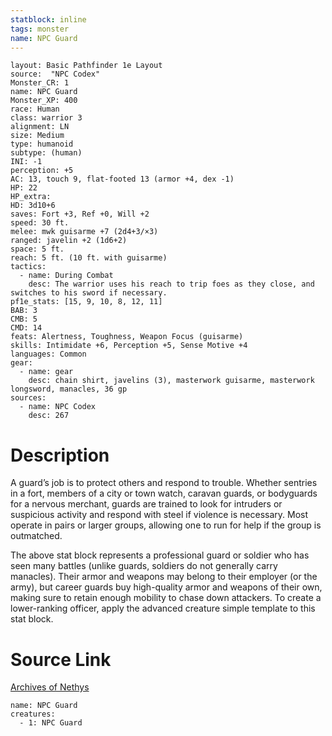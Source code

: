 ```yaml
---
statblock: inline
tags: monster
name: NPC Guard
---
```

```statblock
layout: Basic Pathfinder 1e Layout
source:  "NPC Codex"
Monster_CR: 1
name: NPC Guard
Monster_XP: 400
race: Human
class: warrior 3
alignment: LN
size: Medium
type: humanoid
subtype: (human)
INI: -1
perception: +5
AC: 13, touch 9, flat-footed 13 (armor +4, dex -1)
HP: 22
HP_extra: 
HD: 3d10+6
saves: Fort +3, Ref +0, Will +2
speed: 30 ft.
melee: mwk guisarme +7 (2d4+3/×3)
ranged: javelin +2 (1d6+2)
space: 5 ft.
reach: 5 ft. (10 ft. with guisarme)
tactics:
  - name: During Combat
    desc: The warrior uses his reach to trip foes as they close, and switches to his sword if necessary.
pf1e_stats: [15, 9, 10, 8, 12, 11]
BAB: 3
CMB: 5
CMD: 14
feats: Alertness, Toughness, Weapon Focus (guisarme)
skills: Intimidate +6, Perception +5, Sense Motive +4
languages: Common
gear:
  - name: gear
    desc: chain shirt, javelins (3), masterwork guisarme, masterwork longsword, manacles, 36 gp
sources:
  - name: NPC Codex
    desc: 267
```
# Description
A guard’s job is to protect others and respond to trouble. Whether sentries in a fort, members of a city or town watch, caravan guards, or bodyguards for a nervous merchant, guards are trained to look for intruders or suspicious activity and respond with steel if violence is necessary. Most operate in pairs or larger groups, allowing one to run for help if the group is outmatched.

The above stat block represents a professional guard or soldier who has seen many battles (unlike guards, soldiers do not generally carry manacles). Their armor and weapons may belong to their employer (or the army), but career guards buy high-quality armor and weapons of their own, making sure to retain enough mobility to chase down attackers. To create a lower-ranking officer, apply the advanced creature simple template to this stat block.
# Source Link
[Archives of Nethys](https://aonprd.com/NPCDisplay.aspx?ItemName=Guard)
```encounter-table
name: NPC Guard
creatures:
  - 1: NPC Guard
```
